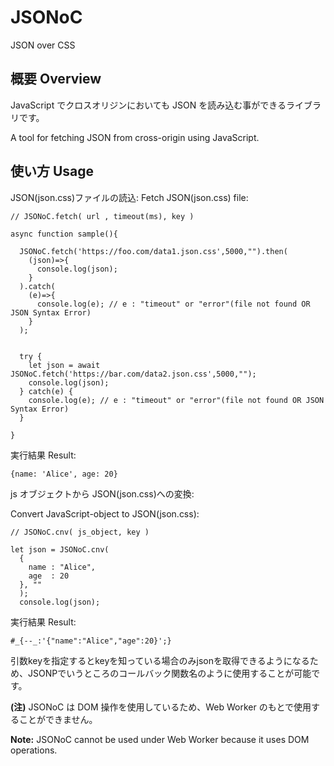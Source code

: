 # JSONoC

JSON over CSS

## 概要 Overview

JavaScript でクロスオリジンにおいても JSON を読み込む事ができるライブラリです。

A tool for fetching JSON from cross-origin using JavaScript.

## 使い方 Usage

JSON(json.css)ファイルの読込:
Fetch JSON(json.css) file:

```
// JSONoC.fetch( url , timeout(ms), key )

async function sample(){

  JSONoC.fetch('https://foo.com/data1.json.css',5000,"").then(
    (json)=>{
      console.log(json);
    }
  ).catch(
    (e)=>{
      console.log(e); // e : "timeout" or "error"(file not found OR JSON Syntax Error)
    }
  );


  try {
    let json = await JSONoC.fetch('https://bar.com/data2.json.css',5000,"");
    console.log(json);
  } catch(e) {
    console.log(e); // e : "timeout" or "error"(file not found OR JSON Syntax Error)
  }

}
```

実行結果 Result:

```
{name: 'Alice', age: 20}
```

js オブジェクトから JSON(json.css)への変換:

Convert JavaScript-object to JSON(json.css):

```
// JSONoC.cnv( js_object, key )

let json = JSONoC.cnv(
  {
    name : "Alice",
    age  : 20
  }, ""
  );
  console.log(json);
```

実行結果 Result:

```
#_{--_:'{"name":"Alice","age":20}';}
```

引数keyを指定するとkeyを知っている場合のみjsonを取得できるようになるため、JSONPでいうところのコールバック関数名のように使用することが可能です。

**(注)** JSONoC は DOM 操作を使用しているため、Web Worker のもとで使用することができません。

**Note:** JSONoC cannot be used under Web Worker because it uses DOM operations.

